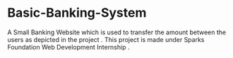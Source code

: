 # Basic-Banking-System
A Small Banking Website which is used to transfer the amount between the users as depicted in the project . This project is made under Sparks Foundation Web Development Internship .
